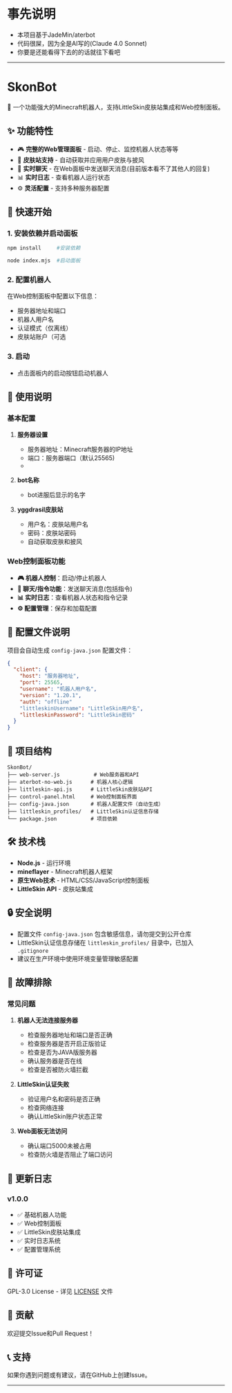 # 事先说明
- 本项目基于JadeMin/aterbot
- 代码很屎，因为全是AI写的(Claude 4.0 Sonnet)
- 你要是还能看得下去的的话就往下看吧
------------------
# SkonBot

🤖 一个功能强大的Minecraft机器人，支持LittleSkin皮肤站集成和Web控制面板。

## ✨ 功能特性

- 🎮 **完整的Web管理面板** - 启动、停止、监控机器人状态等等
- 🎨 **皮肤站支持** - 自动获取并应用用户皮肤与披风
- 💬 **实时聊天** - 在Web面板中发送聊天消息(目前版本看不了其他人的回复)
- 📊 **实时日志** - 查看机器人运行状态
- ⚙️ **灵活配置** - 支持多种服务器配置

## 🚀 快速开始

### 1. 安装依赖并启动面板

```bash
npm install     #安装依赖
```
```bash
node index.mjs  #启动面板
```

### 2. 配置机器人

在Web控制面板中配置以下信息：
- 服务器地址和端口
- 机器人用户名
- 认证模式（仅离线）
- 皮肤站账户（可选

### 3. 启动
- 点击面板内的启动按钮启动机器人

## 📖 使用说明

### 基本配置

1. **服务器设置**
   - 服务器地址：Minecraft服务器的IP地址
   - 端口：服务器端口（默认25565)
   - 
2. **bot名称**
   - bot进服后显示的名字

3. **yggdrasil皮肤站**
   - 用户名：皮肤站用户名
   - 密码：皮肤站密码
   - 自动获取皮肤和披风

### Web控制面板功能

- **🎮 机器人控制**：启动/停止机器人
- **💬 聊天/指令功能**：发送聊天消息(包括指令)
- **📊 实时日志**：查看机器人状态和指令记录
- **⚙️ 配置管理**：保存和加载配置

## 🔧 配置文件说明

项目会自动生成 `config-java.json` 配置文件：

```json
{
  "client": {
    "host": "服务器地址",
    "port": 25565,
    "username": "机器人用户名",
    "version": "1.20.1",
    "auth": "offline"
    "littleskinUsername": "LittleSkin用户名",
    "littleskinPassword": "LittleSkin密码"
  }
}
```

## 📁 项目结构

```
SkonBot/
├── web-server.js           # Web服务器和API
├── aterbot-no-web.js      # 机器人核心逻辑
├── littleskin-api.js      # LittleSkin皮肤站API
├── control-panel.html     # Web控制面板界面
├── config-java.json       # 机器人配置文件（自动生成）
├── littleskin_profiles/   # LittleSkin认证信息存储
└── package.json           # 项目依赖
```

## 🛠️ 技术栈

- **Node.js** - 运行环境
- **mineflayer** - Minecraft机器人框架
- **原生Web技术** - HTML/CSS/JavaScript控制面板
- **LittleSkin API** - 皮肤站集成

## 🔒 安全说明

- 配置文件 `config-java.json` 包含敏感信息，请勿提交到公开仓库
- LittleSkin认证信息存储在 `littleskin_profiles/` 目录中，已加入 `.gitignore`
- 建议在生产环境中使用环境变量管理敏感配置

## 🐛 故障排除

### 常见问题

1. **机器人无法连接服务器**
   - 检查服务器地址和端口是否正确
   - 检查服务器是否开启正版验证
   - 检查是否为JAVA版服务器
   - 确认服务器是否在线
   - 检查是否被防火墙拦截

2. **LittleSkin认证失败**
   - 验证用户名和密码是否正确
   - 检查网络连接
   - 确认LittleSkin账户状态正常

3. **Web面板无法访问**
   - 确认端口5000未被占用
   - 检查防火墙是否阻止了端口访问

## 📝 更新日志

### v1.0.0
- ✅ 基础机器人功能
- ✅ Web控制面板
- ✅ LittleSkin皮肤站集成
- ✅ 实时日志系统
- ✅ 配置管理系统

## 📄 许可证

GPL-3.0 License - 详见 [LICENSE](LICENSE) 文件

## 🤝 贡献

欢迎提交Issue和Pull Request！

## 📞 支持

如果你遇到问题或有建议，请在GitHub上创建Issue。

----